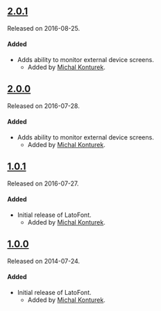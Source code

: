 ## [2.0.1](https://github.com/michalkonturek/LatoFont/releases/tag/2.0.1)
Released on 2016-08-25.

#### Added
- Adds ability to monitor external device screens.
  - Added by [Michal Konturek](https://github.com/michalkonturek).

## [2.0.0](https://github.com/michalkonturek/LatoFont/releases/tag/2.0.0)
Released on 2016-07-28.

#### Added
- Adds ability to monitor external device screens.
  - Added by [Michal Konturek](https://github.com/michalkonturek).

## [1.0.1](https://github.com/michalkonturek/LatoFont/releases/tag/1.0.1)
Released on 2016-07-27.

#### Added
- Initial release of LatoFont.
  - Added by [Michal Konturek](https://github.com/michalkonturek).

## [1.0.0](https://github.com/michalkonturek/LatoFont/releases/tag/1.0.0)
Released on 2014-07-24.

#### Added
- Initial release of LatoFont.
  - Added by [Michal Konturek](https://github.com/michalkonturek).